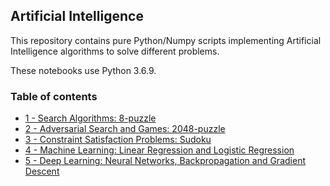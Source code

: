 ## Artificial Intelligence

This repository contains pure Python/Numpy scripts implementing Artificial Intelligence algorithms to solve different problems. 

These notebooks use Python 3.6.9. 

### Table of contents

* [1 - Search Algorithms: 8-puzzle](https://github.com/bmarroc/artificial-intelligence/tree/main/1)
* [2 - Adversarial Search and Games: 2048-puzzle](https://github.com/bmarroc/artificial-intelligence/tree/main/2)
* [3 - Constraint Satisfaction Problems: Sudoku](https://github.com/bmarroc/artificial-intelligence/tree/main/3)
* [4 - Machine Learning: Linear Regression and Logistic Regression](https://github.com/bmarroc/artificial-intelligence/tree/main/4)
* [5 - Deep Learning: Neural Networks, Backpropagation and Gradient Descent](https://github.com/bmarroc/artificial-intelligence/tree/main/5)
